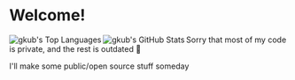 <h1>Welcome!</h1>

<img align="left" alt="gkub's Top Languages" src="https://github-readme-stats-kappa-sepia-69.vercel.app/api/top-langs/?username=gkub&layout=donut-vertical&theme=shadow_red" />
<img align="left" alt="gkub's GitHub Stats" src="https://github-readme-stats-kappa-sepia-69.vercel.app/api?username=gkub&show_icons=true&theme=shadow_red" />  

<div align="left">
  <p>Sorry that most of my code is private, and the rest is outdated 🫠</p>
  <p>I'll make some public/open source stuff someday</p>
</div>
<!--  
[![Top Langs](https://github-readme-stats-kappa-sepia-69.vercel.app/api/top-langs/?username=gkub&show_icons=true&theme=radical)](https://github.com/anuraghazra/github-readme-stats) 
[![gkub's GitHub stats](https://github-readme-stats-kappa-sepia-69.vercel.app/api?username=gkub&theme=radical)](https://github.com/anuraghazra/github-readme-stats)
-->
